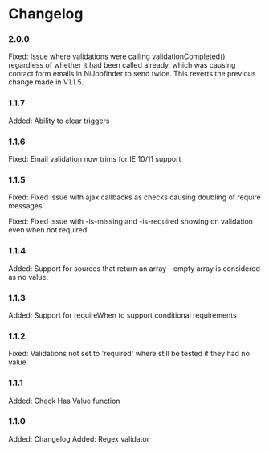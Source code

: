 # Changelog

### 2.0.0

Fixed: Issue where validations were calling validationCompleted() regardless of whether it had been called already, 
which was causing contact form emails in NiJobfinder to send twice. This reverts the previous change made in V1.1.5.

### 1.1.7

Added:  Ability to clear triggers

### 1.1.6

Fixed:  Email validation now trims for IE 10/11 support

### 1.1.5

Fixed:  Fixed issue with ajax callbacks as checks causing doubling of require messages

Fixed:  Fixed issue with -is-missing and -is-required showing on validation even when not required.

### 1.1.4

Added:  Support for sources that return an array - empty array is considered as no value.

### 1.1.3

Added:  Support for requireWhen to support conditional requirements

### 1.1.2

Fixed:	Validations not set to 'required' where still be tested if they had no value

### 1.1.1

Added:  Check Has Value function

### 1.1.0

Added:  Changelog
Added:  Regex validator
